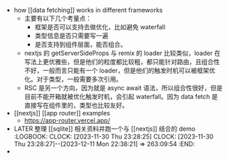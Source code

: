 - how [[data fetching]] works in different frameworks
	- 主要有以下几个考量点：
		- 框架是否可以支持去做优化，比如避免 waterfall
		- 类型信息是否只需要写一遍
		- 是否支持到组件层面，能否组合。
	- nextjs 的 getServerSideProps 与 remix 的 loader 比较类似，loader 在写法上更优雅些，但是他们的粒度都比较粗，都只能针对路由，且组合性不好，一般而言只能有一个 loader，但是他们的触发时机可以被框架优化。对于类型，一般需要多次引用。
	- RSC 是另一个方向，因为就是 async await 语法，所以组合性很好，但是目前不能开箱就被优化触发时机，会引起 waterfall。因为 data fetch 是直接写在组件里的，类型也比较友好。
- [[nextjs]] [[app router]] examples
	- https://app-router.vercel.app/
- LATER 整理 [[sqlite]] 相关资料并跑一个与 [[nextjs]] 结合的 demo
  :LOGBOOK:
  CLOCK: [2023-11-30 Thu 23:28:25]
  CLOCK: [2023-11-30 Thu 23:28:27]--[2023-12-11 Mon 22:38:21] =>  263:09:54
  :END:
-